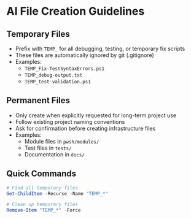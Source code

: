 # AI File Creation Guidelines

## Temporary Files

- Prefix with `TEMP_` for all debugging, testing, or temporary fix scripts
- These files are automatically ignored by git (.gitignore)
- Examples:
  - `TEMP_Fix-TestSyntaxErrors.ps1`
  - `TEMP_debug-output.txt`
  - `TEMP_test-validation.ps1`

## Permanent Files

- Only create when explicitly requested for long-term project use
- Follow existing project naming conventions
- Ask for confirmation before creating infrastructure files
- Examples:
  - Module files in `pwsh/modules/`
  - Test files in `tests/`
  - Documentation in `docs/`

## Quick Commands

```powershell
# Find all temporary files
Get-ChildItem -Recurse -Name "TEMP_*"

# Clean up temporary files
Remove-Item "TEMP_*" -Force
```
